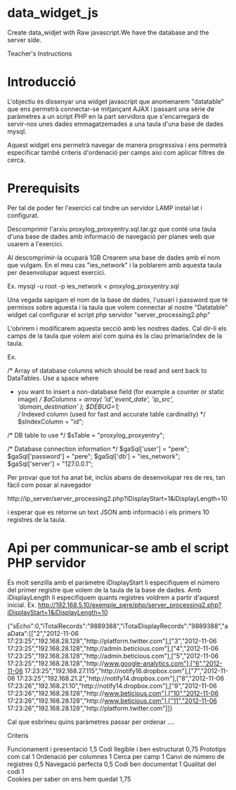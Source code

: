 # data_widget_js
Create data_widjet with Raw javascript.We have the database and the server side.

Teacher's Instructions

Introducció
===========
L'objectiu és dissenyar una widget javascript que anomenarem "datatable" que ens permetrà
connectar-se mitjançant AJAX i passant una sèrie de paràmetres a un script PHP en la part servidora
que s'encarregarà de servir-nos unes dades emmagatzemades a una taula d'una base de dades mysql.

Aquest widget ens permetrà navegar de manera progressiva i ens permetrà especificar també criteris
d'ordenació per camps així com aplicar filtres de cerca.

Prerequisits
============
Per tal de poder fer l'exercici cal tindre un servidor LAMP instal·lat i configurat.

Descomprimir l'arxiu proxylog_proxyentry.sql.tar.gz
que conté una taula d'una base de dades amb informació de navegació per planes web que usarem 
a l'exercici.

Al descomprimir-la ocuparà 1GB
Crearem una base de dades amb el nom que vulgam. En el meu cas "ies_network" i 
la poblarem amb aquesta taula per desenvolupar aquest exercici.

Ex.
mysql -u root -p ies_network < proxylog_proxyentry.sql

Una vegada sapigam el nom de la base de dades, l'usuari i password que té permisos sobre aquesta i la taula que volem
connectar al nostre "Datatable" widget cal configurar el script php servidor "server_processing2.php"

L'obrirem i modificarem aquesta secció amb les nostres dades. Cal dir-li els camps de la taula que volem
així com quina és la clau primaria/index de la taula.

Ex.

/* Array of database columns which should be read and sent back to DataTables. Use a space where
 * you want to insert a non-database field (for example a counter or static image)
 */
$aColumns = array( 'id','event_date', 'ip_src', 'domain_destination' );
$DEBUG=1;	
/* Indexed column (used for fast and accurate table cardinality) */
$sIndexColumn = "id";
	
/* DB table to use */
$sTable = "proxylog_proxyentry";
	
/* Database connection information */
$gaSql['user']       = "pere";
$gaSql['password']   = "pere";
$gaSql['db']         = "ies_network";
$gaSql['server']     = "127.0.0.1";

Per provar que tot ha anat bé, inclús abans de desenvolupar res de res, tan fàcil com posar al navegador

http://ip_server/server_processing2.php?iDisplayStart=1&iDisplayLength=10

i esperar que es retorne un text JSON amb informació i els primers 10 registres de la taula.


Api per communicar-se amb el script PHP servidor
================================================
És molt senzilla amb el paràmetre iDisplayStart li especifiquem el número del primer registre que volem de la taula
de la base de dades. Amb iDisplayLength li especifiquem quants registres voldrem a partir d'aquest inicial.
Ex.
http://192.168.5.10/exemple_pere/php/server_processing2.php?iDisplayStart=1&iDisplayLength=10



{"sEcho":0,"iTotalRecords":"9889388","iTotalDisplayRecords":"9889388","aaData":[["2","2012-11-06 17:23:25","192.168.28.128","http:\/\/platform.twitter.com"],["3","2012-11-06 17:23:25","192.168.28.128","http:\/\/admin.beticious.com"],["4","2012-11-06 17:23:25","192.168.28.128","http:\/\/admin.beticious.com"],["5","2012-11-06 17:23:25","192.168.28.128","http:\/\/www.google-analytics.com"],["6","2012-11-06 17:23:25","192.168.27.115","http:\/\/notify16.dropbox.com"],["7","2012-11-06 17:23:25","192.168.21.2","http:\/\/notify14.dropbox.com"],["8","2012-11-06 17:23:26","192.168.21.10","http:\/\/notify14.dropbox.com"],["9","2012-11-06 17:23:26","192.168.28.128","http:\/\/www.beticious.com"],["10","2012-11-06 17:23:26","192.168.28.128","http:\/\/www.beticious.com"],["11","2012-11-06 17:23:26","192.168.28.128","http:\/\/platform.twitter.com"]]}

Cal que esbrineu quins paràmetres passar per ordenar ....

Criteris 

Funcionament i presentació	1,5
Codi llegible i ben estructurat	0,75
Prototips com cal	1
Ordenació per columnes	1
Cerca per camp	1
Canvi de número de registres	0,5
Navegació perfecta	0,5
Codi ben documentat	1
Qualitat del codi 	1	
Cookies per saber on ens hem quedat	1,75
